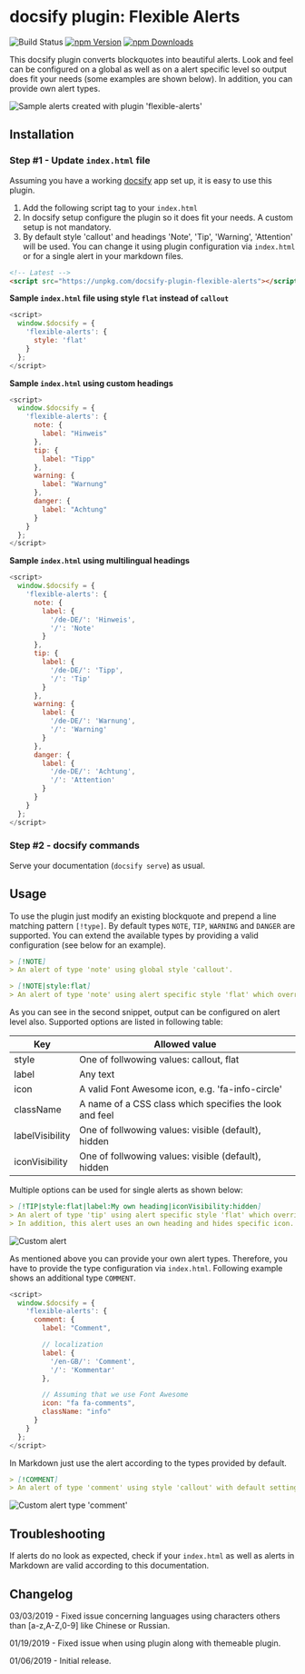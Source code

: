 # docsify plugin: Flexible Alerts

![Build Status](https://api.travis-ci.org/zanfab/docsify-plugin-flexible-alerts.svg)
[![npm Version](https://img.shields.io/npm/v/docsify-plugin-flexible-alerts/latest.svg)](https://www.npmjs.com/package/docsify-plugin-flexible-alerts)
[![npm Downloads](https://img.shields.io/npm/dt/docsify-plugin-flexible-alerts.svg)](https://www.npmjs.com/package/docsify-plugin-flexible-alerts)

This docsify plugin converts blockquotes into beautiful alerts. Look and feel can be configured on a global as well as on a alert specific level so output does fit your needs (some examples are shown below). In addition, you can provide own alert types.

![Sample alerts created with plugin 'flexible-alerts'](https://user-images.githubusercontent.com/44210522/50688702-ea774f00-1026-11e9-9281-ca615cb466f5.jpg)

## Installation

### Step #1 - Update `index.html` file

Assuming you have a working [docsify](https://docsify.js.org) app set up, it is easy to use this plugin.

1. Add the following script tag to your `index.html`
2. In docsify setup configure the plugin so it does fit your needs. A custom setup is not mandatory.
3. By default style 'callout' and headings 'Note', 'Tip', 'Warning', 'Attention' will be used. You can change it using plugin configuration via `index.html` or for a single alert in your markdown files.

```html
<!-- Latest -->
<script src="https://unpkg.com/docsify-plugin-flexible-alerts"></script>
```

**Sample `index.html` file using style `flat` instead of `callout`**

```javascript
<script>
  window.$docsify = {
    'flexible-alerts': {
      style: 'flat'
    }
  };
</script>
```

**Sample `index.html` using custom headings**

```javascript
<script>
  window.$docsify = {
    'flexible-alerts': {
      note: {
        label: "Hinweis"
      },
      tip: {
        label: "Tipp"
      },
      warning: {
        label: "Warnung"
      },
      danger: {
        label: "Achtung"
      }
    }
  };
</script>
```

**Sample `index.html` using multilingual headings**

```javascript
<script>
  window.$docsify = {
    'flexible-alerts': {
      note: {
        label: {
          '/de-DE/': 'Hinweis',
          '/': 'Note'
        }
      },
      tip: {
        label: {
          '/de-DE/': 'Tipp',
          '/': 'Tip'
        }
      },
      warning: {
        label: {
          '/de-DE/': 'Warnung',
          '/': 'Warning'
        }
      },
      danger: {
        label: {
          '/de-DE/': 'Achtung',
          '/': 'Attention'
        }
      }
    }
  };
</script>
```

### Step #2 - docsify commands

Serve your documentation (`docsify serve`) as usual.

## Usage

To use the plugin just modify an existing blockquote and prepend a line matching pattern `[!type]`. By default types `NOTE`, `TIP`, `WARNING` and `DANGER` are supported. You can extend the available types by providing a valid configuration (see below for an example). 

```markdown
> [!NOTE]
> An alert of type 'note' using global style 'callout'.
```

```markdown
> [!NOTE|style:flat]
> An alert of type 'note' using alert specific style 'flat' which overrides global style 'callout'.
```

As you can see in the second snippet, output can be configured on alert level also. Supported options are listed in following table:

| Key            | Allowed value |
| --------------- | ---- |
| style | One of follwowing values: callout, flat |
| label  | Any text |
| icon  | A valid Font Awesome icon, e.g. 'fa-info-circle' |
| className  | A name of a CSS class which specifies the look and feel |
| labelVisibility | One of follwowing values: visible (default), hidden |
| iconVisibility  | One of follwowing values: visible (default), hidden |

Multiple options can be used for single alerts as shown below:

```markdown
> [!TIP|style:flat|label:My own heading|iconVisibility:hidden]
> An alert of type 'tip' using alert specific style 'flat' which overrides global style 'callout'.
> In addition, this alert uses an own heading and hides specific icon.
```

![Custom alert](https://user-images.githubusercontent.com/44210522/50689970-04676080-102c-11e9-9cbc-8af129cb988c.png)

As mentioned above you can provide your own alert types. Therefore, you have to provide the type configuration via `index.html`. Following example shows an additional type `COMMENT`.

```javascript
<script>
  window.$docsify = {
    'flexible-alerts': {
      comment: {
        label: "Comment",

        // localization
        label: {
          '/en-GB/': 'Comment',
          '/': 'Kommentar'
        },

        // Assuming that we use Font Awesome
        icon: "fa fa-comments",
        className: "info"
      }
    }
  };
</script>
```

In Markdown just use the alert according to the types provided by default.

```markdown
> [!COMMENT]
> An alert of type 'comment' using style 'callout' with default settings.
```

![Custom alert type 'comment'](https://user-images.githubusercontent.com/44210522/50722960-6f21a600-10d7-11e9-87e7-d40d87045afe.png)

## Troubleshooting

If alerts do no look as expected, check if your `index.html` as well as alerts in Markdown are valid according to this documentation.

## Changelog

03/03/2019 - Fixed issue concerning languages using characters others than [a-z,A-Z,0-9] like Chinese or Russian.

01/19/2019 - Fixed issue when using plugin along with themeable plugin.

01/06/2019 - Initial release.